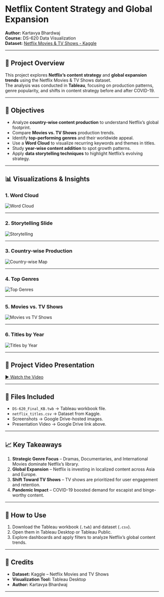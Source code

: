 # Netflix Content Strategy and Global Expansion  
**Author:** Kartavya Bhardwaj  
**Course:** DS-620 Data Visualization  
**Dataset:** [Netflix Movies & TV Shows - Kaggle](https://www.kaggle.com/datasets/shivamb/netflix-shows)

---

## 📌 Project Overview  
This project explores **Netflix’s content strategy** and **global expansion trends** using the Netflix Movies & TV Shows dataset.  
The analysis was conducted in **Tableau**, focusing on production patterns, genre popularity, and shifts in content strategy before and after COVID-19.  

---

## 🎯 Objectives  
- Analyze **country-wise content production** to understand Netflix’s global footprint.  
- Compare **Movies vs. TV Shows** production trends.  
- Identify **top-performing genres** and their worldwide appeal.  
- Use a **Word Cloud** to visualize recurring keywords and themes in titles.  
- Study **year-wise content addition** to spot growth patterns.  
- Apply **data storytelling techniques** to highlight Netflix’s evolving strategy.  

---

## 📊 Visualizations & Insights  

### 1. **Word Cloud**
![Word Cloud](https://drive.google.com/uc?id=1ldmRcHf7gdqYXKv1LA3HvY3XHJ0AVXmZ)  

---

### 2. **Storytelling Slide**
![Storytelling](https://drive.google.com/uc?id=1E7pEQjE2n0JP6L7G3N10t0Y2L_2ChMFW)  

---

### 3. **Country-wise Production**
![Country-wise Map](https://drive.google.com/uc?id=1vevEnUUnKd3JFk-Sow7c6eeubiJ8oC43)  

---

### 4. **Top Genres**
![Top Genres](https://drive.google.com/uc?id=1SyOq2w-W-SckaHlzh3P9fUGBoqMpc9Vh)  

---

### 5. **Movies vs. TV Shows**
![Movies vs TV Shows](https://drive.google.com/uc?id=1ifxbBKmrpt3n3cQ3hYbm2oDLF3egKX9A)  

---

### 6. **Titles by Year**
![Titles by Year](https://drive.google.com/uc?id=1rFGwqeAUTc2Odhs0QnfGUl3PmczB4Tmv)  

---

## 🎥 Project Video Presentation  
[▶️ Watch the Video](https://drive.google.com/file/d/1iT9hf7RmK7Xv9NRcFrIuaQCaoovTm_iK/view?usp=sharing)  

---

## 📂 Files Included  
- `DS-620_Final_KB.twb` → Tableau workbook file.  
- `netflix_titles.csv` → Dataset from Kaggle.  
- Screenshots → Google Drive-hosted images.  
- Presentation Video → Google Drive link above.

---

## 📈 Key Takeaways  
1. **Strategic Genre Focus** – Dramas, Documentaries, and International Movies dominate Netflix’s library.  
2. **Global Expansion** – Netflix is investing in localized content across Asia and Europe.  
3. **Shift Toward TV Shows** – TV shows are prioritized for user engagement and retention.  
4. **Pandemic Impact** – COVID-19 boosted demand for escapist and binge-worthy content.  

---

## 🚀 How to Use  
1. Download the Tableau workbook (`.twb`) and dataset (`.csv`).  
2. Open them in Tableau Desktop or Tableau Public.  
3. Explore dashboards and apply filters to analyze Netflix’s global content trends.  

---

## 📜 Credits  
- **Dataset:** Kaggle – Netflix Movies and TV Shows  
- **Visualization Tool:** Tableau Desktop  
- **Author:** Kartavya Bhardwaj  

---

